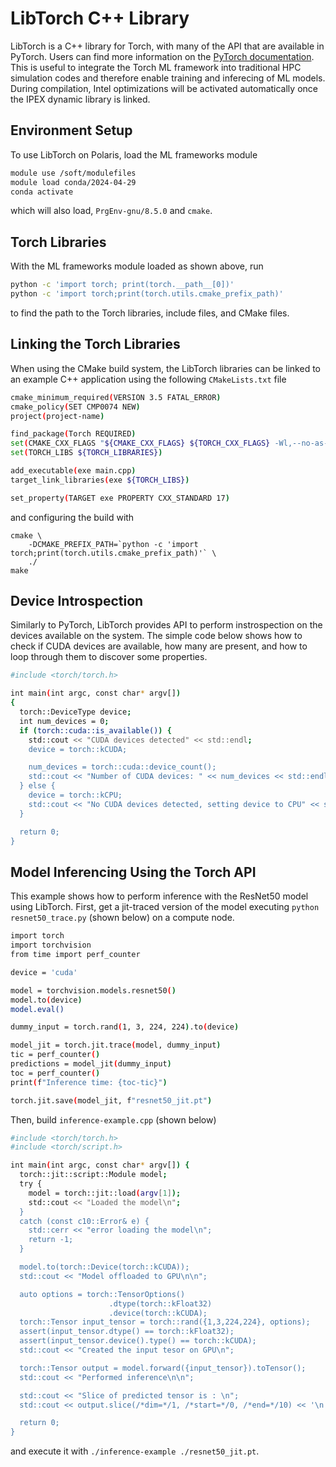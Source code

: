# LibTorch C++ Library

LibTorch is a C++ library for Torch, with many of the API that are available in PyTorch. Users can find more information on the [PyTorch documentation](https://pytorch.org/cppdocs/installing.html).
This is useful to integrate the Torch ML framework into traditional HPC simulation codes and therefore enable training and inferecing of ML models.
During compilation, Intel optimizations will be activated automatically once the IPEX dynamic library is linked.


## Environment Setup

To use LibTorch on Polaris, load the ML frameworks module
```bash
module use /soft/modulefiles
module load conda/2024-04-29
conda activate
```
which will also load, `PrgEnv-gnu/8.5.0` and `cmake`.


## Torch Libraries

With the ML frameworks module loaded as shown above, run
```bash
python -c 'import torch; print(torch.__path__[0])'
python -c 'import torch;print(torch.utils.cmake_prefix_path)'
```
to find the path to the Torch libraries, include files, and CMake files.


## Linking the Torch Libraries

When using the CMake build system, the LibTorch libraries can be linked to an example C++ application using the following `CMakeLists.txt` file
```bash
cmake_minimum_required(VERSION 3.5 FATAL_ERROR)
cmake_policy(SET CMP0074 NEW)
project(project-name)

find_package(Torch REQUIRED)
set(CMAKE_CXX_FLAGS "${CMAKE_CXX_FLAGS} ${TORCH_CXX_FLAGS} -Wl,--no-as-needed")
set(TORCH_LIBS ${TORCH_LIBRARIES})

add_executable(exe main.cpp)
target_link_libraries(exe ${TORCH_LIBS})

set_property(TARGET exe PROPERTY CXX_STANDARD 17)
```

and configuring the build with 
```
cmake \
    -DCMAKE_PREFIX_PATH=`python -c 'import torch;print(torch.utils.cmake_prefix_path)'` \
    ./
make
```


## Device Introspection

Similarly to PyTorch, LibTorch provides API to perform instrospection on the devices available on the system.
The simple code below shows how to check if CUDA devices are available, how many are present, and how to loop through them to discover some properties.

```bash
#include <torch/torch.h>

int main(int argc, const char* argv[])
{
  torch::DeviceType device;
  int num_devices = 0;
  if (torch::cuda::is_available()) {
    std::cout << "CUDA devices detected" << std::endl;
    device = torch::kCUDA;

    num_devices = torch::cuda::device_count();
    std::cout << "Number of CUDA devices: " << num_devices << std::endl;
  } else {
    device = torch::kCPU;
    std::cout << "No CUDA devices detected, setting device to CPU" << std::endl;
  }

  return 0;
}
```


## Model Inferencing Using the Torch API 

This example shows how to perform inference with the ResNet50 model using LibTorch.
First, get a jit-traced version of the model executing `python resnet50_trace.py` (shown below) on a compute node.
```bash
import torch
import torchvision
from time import perf_counter

device = 'cuda'

model = torchvision.models.resnet50()
model.to(device)
model.eval()

dummy_input = torch.rand(1, 3, 224, 224).to(device)

model_jit = torch.jit.trace(model, dummy_input)
tic = perf_counter()
predictions = model_jit(dummy_input)
toc = perf_counter()
print(f"Inference time: {toc-tic}")

torch.jit.save(model_jit, f"resnet50_jit.pt")
```

Then, build `inference-example.cpp` (shown below)
```bash
#include <torch/torch.h>
#include <torch/script.h>

int main(int argc, const char* argv[]) {
  torch::jit::script::Module model;
  try {
    model = torch::jit::load(argv[1]);
    std::cout << "Loaded the model\n";
  }
  catch (const c10::Error& e) {
    std::cerr << "error loading the model\n";
    return -1;
  }

  model.to(torch::Device(torch::kCUDA));
  std::cout << "Model offloaded to GPU\n\n";

  auto options = torch::TensorOptions()
                      .dtype(torch::kFloat32)
                      .device(torch::kCUDA);
  torch::Tensor input_tensor = torch::rand({1,3,224,224}, options);
  assert(input_tensor.dtype() == torch::kFloat32);
  assert(input_tensor.device().type() == torch::kCUDA);
  std::cout << "Created the input tesor on GPU\n";

  torch::Tensor output = model.forward({input_tensor}).toTensor();
  std::cout << "Performed inference\n\n";

  std::cout << "Slice of predicted tensor is : \n";
  std::cout << output.slice(/*dim=*/1, /*start=*/0, /*end=*/10) << '\n';

  return 0;
}
```

and execute it with `./inference-example ./resnet50_jit.pt`.


